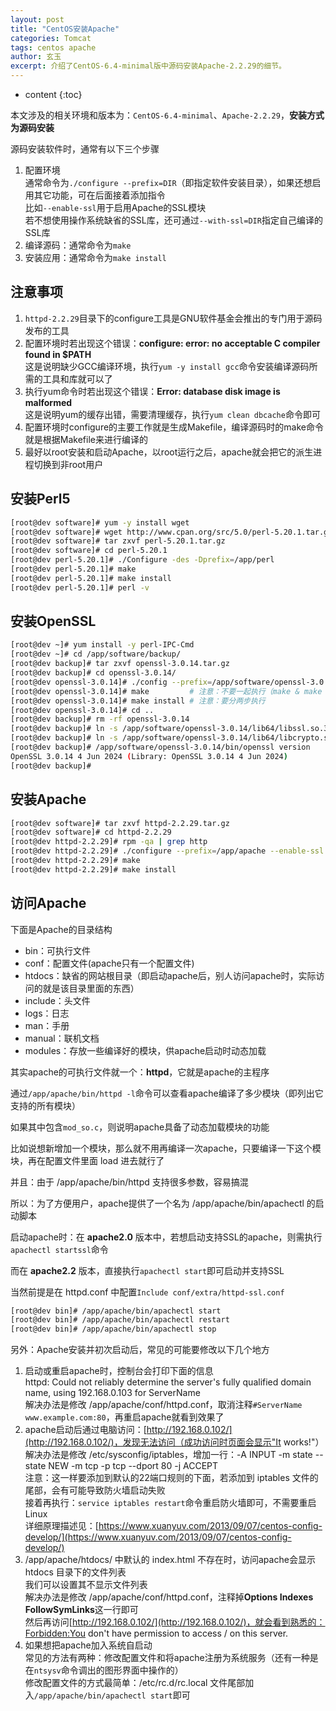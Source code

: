```yaml
---
layout: post
title: "CentOS安装Apache"
categories: Tomcat
tags: centos apache
author: 玄玉
excerpt: 介绍了CentOS-6.4-minimal版中源码安装Apache-2.2.29的细节。
---
```


* content
{:toc}


本文涉及的相关环境和版本为：`CentOS-6.4-minimal`、`Apache-2.2.29`，**安装方式为源码安装**

源码安装软件时，通常有以下三个步骤

1. 配置环境<br>
   通常命令为`./configure --prefix=DIR`（即指定软件安装目录），如果还想启用其它功能，可在后面接着添加指令<br>
   比如`--enable-ssl`用于启用Apache的SSL模块<br>
   若不想使用操作系统缺省的SSL库，还可通过`--with-ssl=DIR`指定自己编译的SSL库
2. 编译源码：通常命令为`make`
3. 安装应用：通常命令为`make install`

## 注意事项

1. `httpd-2.2.29`目录下的configure工具是GNU软件基金会推出的专门用于源码发布的工具
2. 配置环境时若出现这个错误：**configure: error: no acceptable C compiler found in $PATH**<br>
   这是说明缺少GCC编译环境，执行`yum -y install gcc`命令安装编译源码所需的工具和库就可以了
3. 执行yum命令时若出现这个错误：**Error: database disk image is malformed**<br>
   这是说明yum的缓存出错，需要清理缓存，执行`yum clean dbcache`命令即可
4. 配置环境时configure的主要工作就是生成Makefile，编译源码时的make命令就是根据Makefile来进行编译的
5. 最好以root安装和启动Apache，以root运行之后，apache就会把它的派生进程切换到非root用户

## 安装Perl5

```sh
[root@dev software]# yum -y install wget
[root@dev software]# wget http://www.cpan.org/src/5.0/perl-5.20.1.tar.gz
[root@dev software]# tar zxvf perl-5.20.1.tar.gz
[root@dev software]# cd perl-5.20.1
[root@dev perl-5.20.1]# ./Configure -des -Dprefix=/app/perl
[root@dev perl-5.20.1]# make
[root@dev perl-5.20.1]# make install
[root@dev perl-5.20.1]# perl -v
```

## 安装OpenSSL

```sh
[root@dev ~]# yum install -y perl-IPC-Cmd
[root@dev ~]# cd /app/software/backup/
[root@dev backup]# tar zxvf openssl-3.0.14.tar.gz
[root@dev backup]# cd openssl-3.0.14/
[root@dev openssl-3.0.14]# ./config --prefix=/app/software/openssl-3.0.14
[root@dev openssl-3.0.14]# make         # 注意：不要一起执行（make & make install）
[root@dev openssl-3.0.14]# make install # 注意：要分两步执行
[root@dev openssl-3.0.14]# cd ..
[root@dev backup]# rm -rf openssl-3.0.14
[root@dev backup]# ln -s /app/software/openssl-3.0.14/lib64/libssl.so.3 /usr/lib64/libssl.so.3
[root@dev backup]# ln -s /app/software/openssl-3.0.14/lib64/libcrypto.so.3 /usr/lib64/libcrypto.so.3
[root@dev backup]# /app/software/openssl-3.0.14/bin/openssl version
OpenSSL 3.0.14 4 Jun 2024 (Library: OpenSSL 3.0.14 4 Jun 2024)
[root@dev backup]#
```

## 安装Apache

```sh
[root@dev software]# tar zxvf httpd-2.2.29.tar.gz
[root@dev software]# cd httpd-2.2.29
[root@dev httpd-2.2.29]# rpm -qa | grep http
[root@dev httpd-2.2.29]# ./configure --prefix=/app/apache --enable-ssl --with-ssl=/app/openssl
[root@dev httpd-2.2.29]# make
[root@dev httpd-2.2.29]# make install
```

## 访问Apache

下面是Apache的目录结构

* bin：可执行文件
* conf：配置文件(apache只有一个配置文件)
* htdocs：缺省的网站根目录（即启动apache后，别人访问apache时，实际访问的就是该目录里面的东西）
* include：头文件
* logs：日志
* man：手册
* manual：联机文档
* modules：存放一些编译好的模块，供apache启动时动态加载

其实apache的可执行文件就一个：**httpd**，它就是apache的主程序

通过`/app/apache/bin/httpd -l`命令可以查看apache编译了多少模块（即列出它支持的所有模块）

如果其中包含`mod_so.c`，则说明apache具备了动态加载模块的功能

比如说想新增加一个模块，那么就不用再编译一次apache，只要编译一下这个模块，再在配置文件里面 load 进去就行了

并且：由于 /app/apache/bin/httpd 支持很多参数，容易搞混

所以：为了方便用户，apache提供了一个名为 /app/apache/bin/apachectl 的启动脚本

启动apache时：在 **apache2.0** 版本中，若想启动支持SSL的apache，则需执行`apachectl startssl`命令

而在 **apache2.2** 版本，直接执行`apachectl start`即可启动并支持SSL

当然前提是在 httpd.conf 中配置`Include conf/extra/httpd-ssl.conf`

```sh
[root@dev bin]# /app/apache/bin/apachectl start
[root@dev bin]# /app/apache/bin/apachectl restart
[root@dev bin]# /app/apache/bin/apachectl stop
```

另外：Apache安装并初次启动后，常见的可能要修改以下几个地方

1. 启动或重启apache时，控制台会打印下面的信息<br>
   httpd: Could not reliably determine the server's fully qualified domain name, using 192.168.0.103 for ServerName<br>
   解决办法是修改 /app/apache/conf/httpd.conf，取消注释`#ServerName www.example.com:80`，再重启apache就看到效果了
2. apache启动后通过电脑访问：[http://192.168.0.102/](http://192.168.0.102/)，发现无法访问（成功访问时页面会显示"It works!"）<br>
   解决办法是修改 /etc/sysconfig/iptables，增加一行：-A INPUT -m state --state NEW -m tcp -p tcp --dport 80 -j ACCEPT<br>
   注意：这一样要添加到默认的22端口规则的下面，若添加到 iptables 文件的尾部，会有可能导致防火墙启动失败<br>
   接着再执行：`service iptables restart`命令重启防火墙即可，不需要重启Linux<br>
   详细原理描述见：[https://www.xuanyuv.com/2013/09/07/centos-config-develop/](https://www.xuanyuv.com/2013/09/07/centos-config-develop/)
3. /app/apache/htdocs/ 中默认的 index.html 不存在时，访问apache会显示 htdocs 目录下的文件列表<br>
   我们可以设置其不显示文件列表<br>
   解决办法是修改 /app/apache/conf/httpd.conf，注释掉**Options Indexes FollowSymLinks**这一行即可<br>
   然后再访问[http://192.168.0.102/](http://192.168.0.102/)，就会看到熟悉的：Forbidden:You don't have permission to access / on this server.
4. 如果想把apache加入系统自启动<br>
   常见的方法有两种：修改配置文件和将apache注册为系统服务（还有一种是在`ntsysv`命令调出的图形界面中操作的）<br>
   修改配置文件的方式最简单：/etc/rc.d/rc.local 文件尾部加入`/app/apache/bin/apachectl start`即可